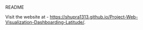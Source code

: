 README

Visit the website at - https://shupra1313.github.io/Project-Web-Visualization-Dashboarding-Latitude/.
